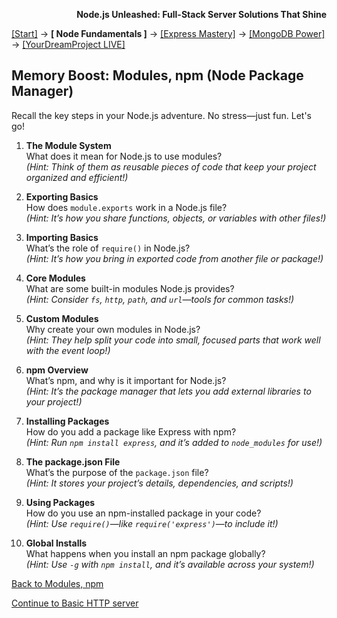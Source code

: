 **<p align="right">Node.js Unleashed: Full-Stack Server Solutions That Shine</p>**

[[Start]](../Introduction.md) → **[ Node Fundamentals ]** → [[Express Mastery]](#express) → [[MongoDB Power]](#mongodb) → [[YourDreamProject LIVE]](#project)

## Memory Boost: Modules, npm (Node Package Manager)

Recall the key steps in your Node.js adventure. No stress—just fun. Let's go!

1. **The Module System**<br />
   What does it mean for Node.js to use modules?<br />
   *(Hint: Think of them as reusable pieces of code that keep your project organized and efficient!)*
   
2. **Exporting Basics**<br />
   How does `module.exports` work in a Node.js file?<br />
   *(Hint: It’s how you share functions, objects, or variables with other files!)*
   
3. **Importing Basics**<br />
   What’s the role of `require()` in Node.js?<br />
   *(Hint: It’s how you bring in exported code from another file or package!)*
   
4. **Core Modules**<br />
   What are some built-in modules Node.js provides?<br />
   *(Hint: Consider `fs`, `http`, `path`, and `url`—tools for common tasks!)*
   
5. **Custom Modules**<br />
   Why create your own modules in Node.js?<br />
   *(Hint: They help split your code into small, focused parts that work well with the event loop!)*
   
6. **npm Overview**<br />
   What’s npm, and why is it important for Node.js?<br />
   *(Hint: It’s the package manager that lets you add external libraries to your project!)*

7. **Installing Packages**<br />
   How do you add a package like Express with npm?<br />
   *(Hint: Run `npm install express`, and it’s added to `node_modules` for use!)*

8. **The package.json File**<br />
   What’s the purpose of the `package.json` file?<br />
   *(Hint: It stores your project’s details, dependencies, and scripts!)*

9. **Using Packages**<br />
   How do you use an npm-installed package in your code?<br />
   *(Hint: Use `require()`—like `require('express')`—to include it!)*

10. **Global Installs**<br />
   What happens when you install an npm package globally?<br />
   *(Hint: Use `-g` with `npm install`, and it’s available across your system!)*
   
[Back to Modules, npm](1-3.md)

[Continue to Basic HTTP server](1-4.md)

